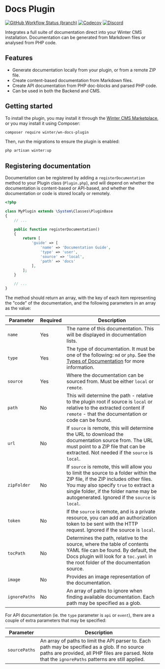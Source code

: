 # Docs Plugin

[![GitHub Workflow Status (branch)](https://img.shields.io/github/workflow/status/wintercms/wn-docs-plugin/Tests/main?label=tests&style=flat-square)](https://github.com/wintercms/wn-docs-plugin/actions)
[![Codecov](https://img.shields.io/codecov/c/github/wintercms/wn-docs-plugin?style=flat-square)](https://codecov.io/gh/wintercms/wn-docs-plugin)
[![Discord](https://img.shields.io/discord/816852513684193281?label=discord&style=flat-square)](https://discord.gg/D5MFSPH6Ux)

Integrates a full suite of documentation direct into your Winter CMS installation. Documentation can be generated from Markdown files or analysed from PHP code.

## Features

- Generate documentation locally from your plugin, or from a remote ZIP file.
- Create content-based documentation from Markdown files.
- Create API documentation from PHP doc-blocks and parsed PHP code.
- Can be used in both the Backend and CMS.

## Getting started

To install the plugin, you may install it through the [Winter CMS Marketplace](https://github.com/wintercms/wn-docs-plugin), or you may install it using Composer:

```bash
composer require winter/wn-docs-plugin
```

Then, run the migrations to ensure the plugin is enabled:

```bash
php artisan winter:up
```

## Registering documentation

Documentation can be registered by adding a `registerDocumentation` method to your Plugin class (`Plugin.php`), and will depend on whether the documentation is content-based or API-based, and whether the documentation or code is stored locally or remotely.

```php
<?php

class MyPlugin extends \System\Classes\PluginBase
{
    // ...

    public function registerDocumentation()
    {
        return [
            'guide' => [
                'name' => 'Documentation Guide',
                'type' => 'user',
                'source' => 'local',
                'path' => 'docs'
            ],
        ];
    }

    // ...
}
```

The method should return an array, with the key of each item representing the "code" of the documentation, and the following parameters in an array as the value:

Parameter | Required | Description
--------- | -------- | -----------
`name` | Yes | The name of this documentation. This will be displayed in documentation lists.
`type` | Yes | The type of documentation. It must be one of the following: `md` or `php`. See the [Types of Documentation](#documentation-types) for more information.
`source` | Yes | Where the documentation can be sourced from. Must be either `local` or `remote`.
`path` | No | This will determine the path - relative to the plugin root if source is `local` or relative to the extracted content if `remote` - that the documentation or code can be found.
`url` | No | If `source` is remote, this will determine the URL to download the documentation source from. The URL must point to a ZIP file that can be extracted. Not needed if the `source` is `local`.
`zipFolder` | No | If `source` is remote, this will allow you to limit the source to a folder within the ZIP file, if the ZIP includes other files. You may also specify `true` to extract a single folder, if the folder name may be autogenerated. Ignored if the `source` is `local`.
`token` | No | If the `source` is remote, and is a private resource, you can add an authorization token to be sent with the HTTP request. Ignored if the source is `local`.
`tocPath` | No | Determines the path, relative to the source, where the table of contents YAML file can be found. By default, the Docs plugin will look for a `toc.yaml` in the root folder of the documentation source.
`image` | No | Provides an image representation of the documentation.
`ignorePaths` | No | An array of paths to ignore when finding available documentation. Each path may be specified as a glob.

For API documentation (ie. the `type` parameter is `api` or `event`), there are a couple of extra parameters that may be specified:

Parameter | Description
--------- | -----------
`sourcePaths` | An array of paths to limit the API parser to. Each path may be specified as a glob. If no source paths are provided, all PHP files are parsed. Note that the `ignorePaths` patterns are still applied.

